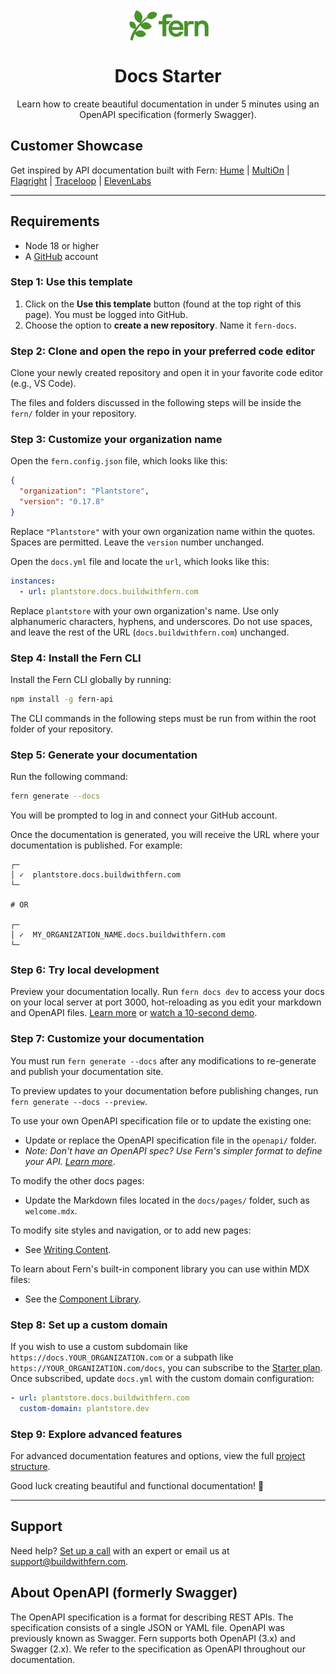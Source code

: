 <br/>
<div align="center">
  <a href="https://www.buildwithfern.com/?utm_source=github&utm_medium=readme&utm_campaign=docs-starter-openapi&utm_content=logo">
    <img src="/fern/docs/assets/fern.png" height="50" align="center" alt="header" />
  </a>
  
  <br/>

# Docs Starter

Learn how to create beautiful documentation in under 5 minutes using an OpenAPI specification (formerly Swagger).

</div>

## Customer Showcase

Get inspired by API documentation built with Fern: [Hume](https://dev.hume.ai) | [MultiOn](https://docs.multion.ai) | [Flagright](https://docs.flagright.com) | [Traceloop](https://fern.traceloop.com/docs) | [ElevenLabs](https://elevenlabs.docs.buildwithfern.com/docs/developers)

---

## Requirements

- Node 18 or higher
- A [GitHub](https://github.com) account

### Step 1: Use this template

1. Click on the **Use this template** button (found at the top right of this page). You must be logged into GitHub.
2. Choose the option to **create a new repository**. Name it `fern-docs`.

### Step 2: Clone and open the repo in your preferred code editor

Clone your newly created repository and open it in your favorite code editor (e.g., VS Code).

The files and folders discussed in the following steps will be inside the `fern/` folder in your repository.

### Step 3: Customize your organization name

Open the `fern.config.json` file, which looks like this:

```json
{
  "organization": "Plantstore",
  "version": "0.17.8"
}
```

Replace `"Plantstore"` with your own organization name within the quotes. Spaces are permitted. Leave the `version` number unchanged.

Open the `docs.yml` file and locate the `url`, which looks like this:

```yml
instances:
  - url: plantstore.docs.buildwithfern.com
```

Replace `plantstore` with your own organization's name. Use only alphanumeric characters, hyphens, and underscores. Do not use spaces, and leave the rest of the URL (`docs.buildwithfern.com`) unchanged.

### Step 4: Install the Fern CLI

Install the Fern CLI globally by running:

```bash
npm install -g fern-api
```

The CLI commands in the following steps must be run from within the root folder of your repository.

### Step 5: Generate your documentation

Run the following command:

```bash
fern generate --docs
```

You will be prompted to log in and connect your GitHub account.

Once the documentation is generated, you will receive the URL where your documentation is published. For example:

```shell
┌─
│ ✓  plantstore.docs.buildwithfern.com
└─

# OR

┌─
│ ✓  MY_ORGANIZATION_NAME.docs.buildwithfern.com
└─
```

### Step 6: Try local development

Preview your documentation locally. Run ​`fern docs dev`​ to access your docs on your local server at port 3000, hot-reloading as you edit your markdown and OpenAPI files. [Learn more](https://buildwithfern.com/learn/docs/building-your-docs/local-development) or [watch a 10-second demo](https://www.loom.com/share/0a4658bd78cb45d5a9519277852c7a24?sid=3ce69ad0-bfdb-4fa1-9abf-2f4366d084b9).

### Step 7: Customize your documentation

You must run `fern generate --docs` after any modifications to re-generate and publish your documentation site.

To preview updates to your documentation before publishing changes, run `fern generate --docs --preview`.

To use your own OpenAPI specification file or to update the existing one:

- Update or replace the OpenAPI specification file in the `openapi/` folder.
- _Note: Don't have an OpenAPI spec? Use Fern's simpler format to define your API._ [_Learn more_](https://github.com/fern-api/docs-starter-fern-definition).

To modify the other docs pages:

- Update the Markdown files located in the `docs/pages/` folder, such as `welcome.mdx`.

To modify site styles and navigation, or to add new pages:

- See [Writing Content](https://buildwithfern.com/learn/docs/content/write-markdown).

To learn about Fern's built-in component library you can use within MDX files:

- See the [Component Library](https://buildwithfern.com/learn/docs/components/overview).

### Step 8: Set up a custom domain

If you wish to use a custom subdomain like `https://docs.YOUR_ORGANIZATION.com` or a subpath like `https://YOUR_ORGANIZATION.com/docs`, you can subscribe to the [Starter plan](https://buildwithfern.com/pricing). Once subscribed, update `docs.yml` with the custom domain configuration:

```yaml
- url: plantstore.docs.buildwithfern.com
  custom-domain: plantstore.dev
```

### Step 9: Explore advanced features

For advanced documentation features and options, view the full [project structure](https://buildwithfern.com/learn/docs/getting-started/project-structure).

Good luck creating beautiful and functional documentation! 🌿

---

## Support

Need help? [Set up a call](https://buildwithfern.com/contact) with an expert or email us at [support@buildwithfern.com](mailto:support@buildwithfern.com).

## About OpenAPI (formerly Swagger)

The OpenAPI specification is a format for describing REST APIs. The specification consists of a single JSON or YAML file. OpenAPI was previously known as Swagger. Fern supports both OpenAPI (3.x) and Swagger (2.x). We refer to the specification as OpenAPI throughout our documentation.
